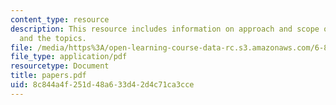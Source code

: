```yaml
---
content_type: resource
description: This resource includes information on approach and scope of paper, schedule
  and the topics.
file: /media/https%3A/open-learning-course-data-rc.s3.amazonaws.com/6-805-ethics-and-the-law-on-the-electronic-frontier-fall-2005/8c844a4f251d48a633d42d4c71ca3cce_papers.pdf
file_type: application/pdf
resourcetype: Document
title: papers.pdf
uid: 8c844a4f-251d-48a6-33d4-2d4c71ca3cce
---
```


